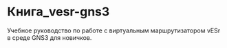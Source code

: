 # Книга_vesr-gns3
 Учебное руководство по работе с виртуальным маршрутизатором vESr  в среде GNS3 для новичков.
